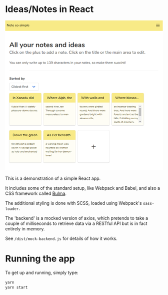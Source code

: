 # Ideas/Notes in React

![Screenshot](screenshot.png)

This is a demonstration of a simple React app.

It includes some of the standard setup, like Webpack and Babel, and also a CSS framework called <a href="https://bulma.io/" target="blank">Bulma</a>. 

The additional styling is done with SCSS, loaded using Webpack's `sass-loader`.


The 'backend' is a mocked version of axios, which pretends to take a couple of milliseconds to retrieve data via a RESTful API but is in fact entirely in memory.

See `/dist/mock-backend.js` for details of how it works.

# Running the app

To get up and running, simply type:

```
yarn
yarn start
```
